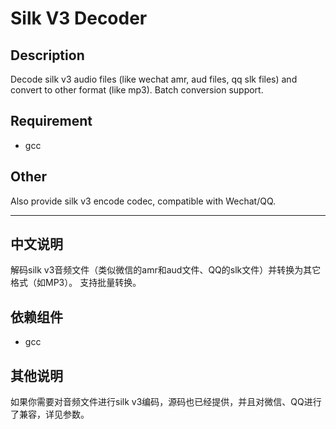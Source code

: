 # Silk V3 Decoder
## Description
Decode silk v3 audio files (like wechat amr, aud files, qq slk files) and convert to other format (like mp3).
Batch conversion support.

## Requirement

* gcc

## Other

Also provide silk v3 encode codec, compatible with Wechat/QQ.

***

## 中文说明
解码silk v3音频文件（类似微信的amr和aud文件、QQ的slk文件）并转换为其它格式（如MP3）。
支持批量转换。


## 依赖组件

* gcc

## 其他说明

如果你需要对音频文件进行silk v3编码，源码也已经提供，并且对微信、QQ进行了兼容，详见参数。